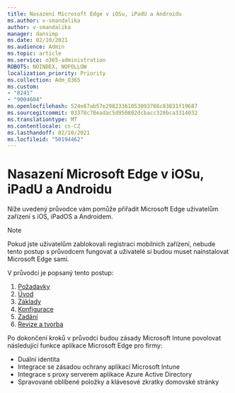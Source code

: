 ```yaml
---
title: Nasazení Microsoft Edge v iOSu, iPadU a Androidu
ms.author: v-smandalika
author: v-smandalika
manager: dansimp
ms.date: 02/10/2021
ms.audience: Admin
ms.topic: article
ms.service: o365-administration
ROBOTS: NOINDEX, NOFOLLOW
localization_priority: Priority
ms.collection: Adm_O365
ms.custom:
- "8241"
- "9004604"
ms.openlocfilehash: 524e87ab57e29823361053093708c83831f19687
ms.sourcegitcommit: 03378c78eadac5d950802dcbacc328bca3314032
ms.translationtype: MT
ms.contentlocale: cs-CZ
ms.lasthandoff: 02/10/2021
ms.locfileid: "50194462"
---
```

# <a name="deploy-microsoft-edge-to-ios-ipados-and-android"></a>Nasazení Microsoft Edge v iOSu, iPadU a Androidu

Níže uvedený průvodce vám pomůže přiřadit Microsoft Edge uživatelům zařízení s iOS, iPadOS a Androidem.

> [!NOTE]
> Pokud jste uživatelům zablokovali registraci mobilních zařízení, nebude tento postup s průvodcem fungovat a uživatelé si budou muset nainstalovat Microsoft Edge sami.

V průvodci je popsaný tento postup:

1. [Požadavky](https://docs.microsoft.com/mem/intune/fundamentals/guided-scenarios-edge#prerequisites)
2. [Úvod](https://docs.microsoft.com/mem/intune/fundamentals/guided-scenarios-edge#step-1---introduction)
3. [Základy](https://docs.microsoft.com/mem/intune/fundamentals/guided-scenarios-edge#step-2---basics)
4. [Konfigurace](https://docs.microsoft.com/mem/intune/fundamentals/guided-scenarios-edge#step-3---configuration)
5. [Zadání](https://docs.microsoft.com/mem/intune/fundamentals/guided-scenarios-edge#step-4---assignments)
6. [Revize a tvorba](https://docs.microsoft.com/mem/intune/fundamentals/guided-scenarios-edge#step-5---review--create)

Po dokončení kroků v průvodci budou zásady Microsoft Intune povolovat následující funkce aplikace Microsoft Edge pro firmy:

- Duální identita
- Integrace se zásadou ochrany aplikací Microsoft Intune
- Integrace s proxy serverem aplikace Azure Active Directory
- Spravované oblíbené položky a klávesové zkratky domovské stránky
